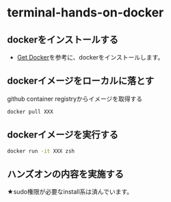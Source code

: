 # terminal-hands-on-docker

## dockerをインストールする
- [Get Docker](https://docs.docker.com/get-docker/)を参考に、dockerをインストールします。

## dockerイメージをローカルに落とす
github container registryからイメージを取得する

```bash
docker pull XXX
```

## dockerイメージを実行する
```bash
docker run -it XXX zsh
```

## ハンズオンの内容を実施する
★sudo権限が必要なinstall系は済んでいます。
